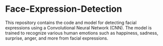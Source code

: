 # Face-Expression-Detection
This repository contains the code and model for detecting facial expressions using a Convolutional Neural Network (CNN). The model is trained to recognize various human emotions such as happiness, sadness, surprise, anger, and more from facial expressions.
